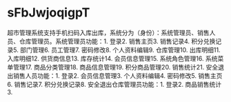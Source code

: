 # sFbJwjoqigpT
超市管理系统支持手机扫码入库出库，系统分为（身份）：系统管理员、销售人员、仓库管理员。系统管理员功能：1. 登录2. 销售主页3. 销售记录4. 积分兑换记录5. 部门管理6. 员工管理7. 密码修改8. 个人资料编辑9. 仓库管理10. 出库明细11. 入库明细12. 供货商信息13. 库存统计14. 会员信息管理15. 系统角色管理16. 系统菜单管理17. 商品分类管理18. 商品信息管理19. 积分商品管理20. 销售统计21. 安全退出销售人员功能：1. 登录2. 会员信息管理3. 个人资料编辑4. 密码修改5. 销售主页6. 销售记录7. 积分兑换记录8. 安全退出仓库管理员功能：1. 登录2. 商品销售统计3. 
